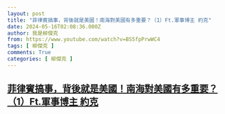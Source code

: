 ```yaml
---
layout: post
title: "菲律賓搞事，背後就是美國！南海對美國有多重要？（1）Ft.軍事博主 約克"
date: 2024-05-16T02:08:36.000Z
author: 我是柳傑克
from: https://www.youtube.com/watch?v=BS5fpPrwWC4
tags: [ 柳傑克 ]
comments: True
categories: [ 柳傑克 ]
---
```

<!--1715825316000-->
[菲律賓搞事，背後就是美國！南海對美國有多重要？（1）Ft.軍事博主 約克](https://www.youtube.com/watch?v=BS5fpPrwWC4)
------

<div>

</div>
